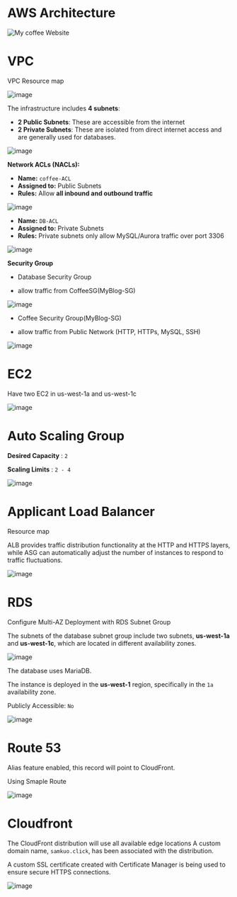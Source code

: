# AWS Architecture
![My coffee Website](https://github.com/user-attachments/assets/dc13ec58-de7c-4b87-885a-1844e5b859fc)

# VPC

VPC Resource map

![image](https://github.com/user-attachments/assets/5efe827b-89db-444c-986d-ccb644919f4f)

The infrastructure includes **4 subnets**:

- **2 Public Subnets**: These are accessible from the internet
- **2 Private Subnets**: These are isolated from direct internet access and are generally used for databases.

![image](https://github.com/user-attachments/assets/6e4222fa-e55f-48cd-95e9-8954ffc7637a)


**Network ACLs (NACLs):**

- **Name:** `coffee-ACL`
- **Assigned to:** Public Subnets
- **Rules:** Allow **all inbound and outbound traffic**

![image](https://github.com/user-attachments/assets/84b4d905-b9be-4ac5-8c33-b2f8cbe6744d)


- **Name:** `DB-ACL`
- **Assigned to:** Private Subnets
- **Rules:** Private subnets only allow MySQL/Aurora traffic over port 3306 

![image](https://github.com/user-attachments/assets/631ff55f-c238-4b9e-a02e-8559e248d9e1)

**Security Group**

- Database Security Group 

- allow traffic from CoffeeSG(MyBlog-SG)

![image](https://github.com/user-attachments/assets/be07c630-b300-4257-b4f4-1d44a12f5cc8)

- Coffee Security Group(MyBlog-SG)

- allow traffic from Public Network (HTTP, HTTPs, MySQL, SSH)

![image](https://github.com/user-attachments/assets/0132051b-0202-4ab6-ac44-22579bbad05a)

# EC2

Have two EC2 in us-west-1a and us-west-1c

![image](https://github.com/user-attachments/assets/cf42c773-9130-4a91-967a-389e6f768fe2)


# Auto Scaling Group

**Desired Capacity** : `2`

**Scaling Limits** : `2 - 4`

![image](https://github.com/user-attachments/assets/f9125d31-e15a-4873-a24a-4b9e78a59428)

# Applicant Load Balancer

Resource map

ALB provides traffic distribution functionality at the HTTP and HTTPS layers, while ASG can automatically adjust the number of instances to respond to traffic fluctuations.

![image](https://github.com/user-attachments/assets/95b4cc19-fde6-4637-89a5-798529461780)

# RDS

Configure Multi-AZ Deployment with RDS Subnet Group

The subnets of the database subnet group include two subnets, **us-west-1a** and **us-west-1c**, which are located in different availability zones.

![image](https://github.com/user-attachments/assets/ae2f7abb-408f-422d-bfaa-24d3c28e85ce)

The database uses MariaDB.

The instance is deployed in the **us-west-1** region, specifically in the `1a` availability zone.

Publicly Accessible: `No`

![image](https://github.com/user-attachments/assets/e0a31a94-ebc7-4686-baae-1458bb327ae0)


# Route 53

Alias feature enabled, this record will point to CloudFront.

Using Smaple Route

![image](https://github.com/user-attachments/assets/89725e87-8e3f-4df3-8c24-f3c0b7d8b8f1)

# Cloudfront

The CloudFront distribution will use all available edge locations 
A custom domain name, `samkuo.click`, has been associated with the distribution.

A custom SSL certificate created with Certificate Manager is being used to ensure secure HTTPS connections.

![image](https://github.com/user-attachments/assets/b6932abd-81cb-4a5a-a0de-c876122a343b)